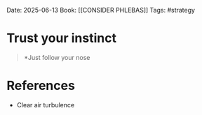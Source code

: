 Date: 2025-06-13
Book: [[CONSIDER PHLEBAS]]
Tags:  #strategy 

# Trust your instinct

>*Just follow your nose
# References 
- Clear air turbulence 